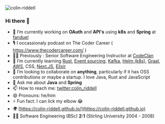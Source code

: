 <img src="https://komarev.com/ghpvc/?username=colin-riddell" alt="colin-riddell" /><br/>

### Hi there 👋

- 🔭 I’m currently working on **OAuth** and **API's** using  **k8s** and **Spring** at [fanduel](http://github.com/fanduel)
- 🎙 I occassionaly podcast on The Coder Career ( https://www.thecodercareer.com/ )
- 👨‍🏫 Previously : Senior Software Engineering Instructor at [CodeClan](https://codeclan.com)
- 🌱 I’m currently learning [Rust](https://www.rust-lang.org/), [Event sourcing](https://martinfowler.com/eaaDev/EventSourcing.html), [Kafka](https://kafka.apache.org/), [Helm (k8s)](https://helm.sh/), [Graal](https://www.graalvm.org/), [AWS](https://aws.amazon.com/), CSS, [Next.JS](https://nextjs.org/), [Elixir](https://elixir-lang.org/)
- 👯 I’m looking to collaborate on **anything**, particularly if it has OSS contributions or maybe a startup. I love Java, Rust and JavaScript
- 💬 Ask me about **Java** and **Spring**
- 📫 How to reach me: [twitter:colin_riddell](https://twitter.com/colin_riddell)
- 😄 Pronouns: he/him
- ⚡ Fun fact: I can lick my elbow 😂
- 🌍 [https://colin-riddell.github.io/](https://colin-riddell.github.io)
- 👨‍🎓 Software Engineering (BSc) **2:1** (Stirling University 2004 - 2008)

